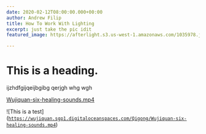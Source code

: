 ```yaml
---
date: 2020-02-12T08:00:00.000+00:00
author: Andrew Filip
title: How To Work With Lighting
excerpt: just take the pic idit
featured_image: https://afterlight.s3.us-west-1.amazonaws.com/1035978.jpg

---
```

# This is a heading.

ijzhdfgijqeijbgibg qerjgh whg wgh

[Wujiquan-six-healing-sounds.mp4](https://wujiquan.sgp1.digitaloceanspaces.com/Qigong/Wujiquan-six-healing-sounds.mp4 "Wujiquan-six-healing-sounds.mp4")

!\[This is a test\]([`https://wujiquan.sgp1.digitaloceanspaces.com/Qigong/Wujiquan-six-healing-sounds.mp4`](https://wujiquan.sgp1.digitaloceanspaces.com/Qigong/Wujiquan-six-healing-sounds.mp4 "https://wujiquan.sgp1.digitaloceanspaces.com/Qigong/Wujiquan-six-healing-sounds.mp4"))